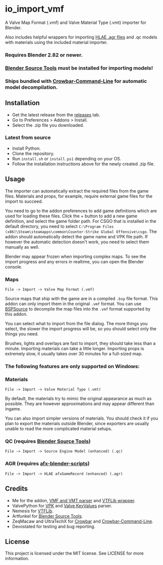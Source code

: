 # io_import_vmf

A Valve Map Format (.vmf) and Valve Material Type (.vmt) importer for Blender.

Also includes helpful wrappers for importing [HLAE .agr files](https://www.advancedfx.org/) and .qc models with materials using the included material importer.

### Requires Blender 2.82 or newer.

### [Blender Source Tools](https://steamreview.org/BlenderSourceTools/) must be installed for importing models!

### Ships bundled with [Crowbar-Command-Line](https://github.com/UltraTechX/Crowbar-Command-Line) for automatic model decompilation.

## Installation
- Get the latest release from the [releases](https://github.com/lasa01/io_import_vmf/releases) tab.
- Go to Preferences > Addons > Install.
- Select the .zip file you downloaded.

### Latest from source
- Install Python.
- Clone the repository.
- Run `install.sh` or `install.ps1` depending on your OS.
- Follow the installation instructions above for the newly created .zip file.

## Usage

The importer can automatically extract the required files from the game files.
Materials and props, for example, require external game files for the import to succeed.

You need to go to the addon preferences to add game definitions which are used for loading these files.
Click the + button to add a new game definition, and select the game folder path.
For CSGO that is installed in the default directory, you need to select `C:\Program Files (x86)\Steam\steamapps\common\Counter-Strike Global Offensive\csgo`. The addon should automatically detect the game name and VPK file path. If however the automatic detection doesn't work, you need to select them manually as well.

Blender may appear frozen when importing complex maps. To see the import progress and any errors in realtime, you can open the Blender console.

### Maps
`File -> Import -> Valve Map Format (.vmf)`

Source maps that ship with the game are in a compiled `.bsp` file format.
This addon can only import them in the original `.vmf` format.
You can use [BSPSource](https://github.com/ata4/bspsrc) to decompile the map files into the `.vmf` format supported by this addon.

You can select what to import from the file dialog.
The more things you select, the slower the import progress will be, so you should select only the things you need.

Brushes, lights and overlays are fast to import, they should take less than a minute.
Importing materials can take a little longer. Importing props is extremely slow, it usually takes over 30 minutes for a full-sized map.

### **The following features are only supported on Windows:**

### Materials
`File -> Import -> Valve Material Type (.vmt)`

By default, the materials try to mimic the original appearance as much as possible.
They are however approximations and may appear different than ingame.

You can also import simpler versions of materials.
You should check it if you plan to export the materials outside Blender, since exporters are usually unable to read the more complicated material setups.

### QC (requires [Blender Source Tools](https://steamreview.org/BlenderSourceTools/))
`File -> Import -> Source Engine Model (enhanced) (.qc)`

### AGR (requires [afx-blender-scripts](https://github.com/advancedfx/afx-blender-scripts))
`File -> Import -> HLAE afxGameRecord (enhanced) (.agr)`

## Credits
- Me for the addon, [VMF and VMT parser](https://github.com/lasa01/vmfpy) and [VTFLib wrapper](https://github.com/lasa01/pyvtflib).
- ValvePython for [VPK](https://github.com/ValvePython/vpk) and [Valve KeyValues](https://github.com/ValvePython/vdf) parser.
- Nemesis for [VTFLib](http://nemesis.thewavelength.net/index.php?p=40).
- Artfunkel for [Blender Source Tools](http://steamreview.org/BlenderSourceTools/).
- ZeqMacaw and UltraTechX for [Crowbar](https://steamcommunity.com/groups/CrowbarTool) and [Crowbar-Command-Line](https://github.com/UltraTechX/Crowbar-Command-Line).
- Devostated for testing and bug reporting.

## License
This project is licensed under the MIT license. See LICENSE for more information.
